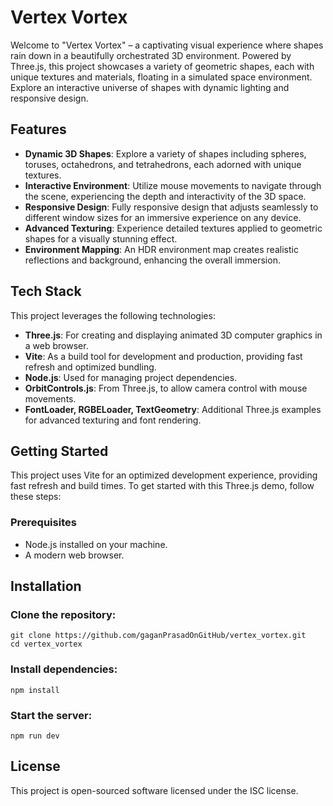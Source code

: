 # Vertex Vortex

Welcome to "Vertex Vortex" – a captivating visual experience where shapes rain down in a beautifully orchestrated 3D environment. Powered by Three.js, this project showcases a variety of geometric shapes, each with unique textures and materials, floating in a simulated space environment. Explore an interactive universe of shapes with dynamic lighting and responsive design.

## Features

- **Dynamic 3D Shapes**: Explore a variety of shapes including spheres, toruses, octahedrons, and tetrahedrons, each adorned with unique textures.
- **Interactive Environment**: Utilize mouse movements to navigate through the scene, experiencing the depth and interactivity of the 3D space.
- **Responsive Design**: Fully responsive design that adjusts seamlessly to different window sizes for an immersive experience on any device.
- **Advanced Texturing**: Experience detailed textures applied to geometric shapes for a visually stunning effect.
- **Environment Mapping**: An HDR environment map creates realistic reflections and background, enhancing the overall immersion.

## Tech Stack

This project leverages the following technologies:

- **Three.js**: For creating and displaying animated 3D computer graphics in a web browser.
- **Vite**: As a build tool for development and production, providing fast refresh and optimized bundling.
- **Node.js**: Used for managing project dependencies.
- **OrbitControls.js**: From Three.js, to allow camera control with mouse movements.
- **FontLoader, RGBELoader, TextGeometry**: Additional Three.js examples for advanced texturing and font rendering.

## Getting Started

This project uses Vite for an optimized development experience, providing fast refresh and build times. To get started with this Three.js demo, follow these steps:

### Prerequisites

- Node.js installed on your machine.
- A modern web browser.

## Installation

### Clone the repository:

```console
git clone https://github.com/gaganPrasadOnGitHub/vertex_vortex.git
cd vertex_vortex
```

### Install dependencies:

```console
npm install
```

### Start the server:

```console
npm run dev
```

## License

This project is open-sourced software licensed under the ISC license.
